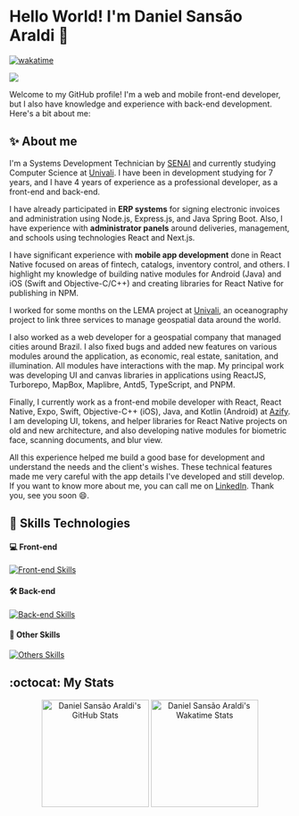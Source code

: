 # Hello World! I'm Daniel Sansão Araldi 👋

[![wakatime](https://wakatime.com/badge/user/920a7e43-2969-4212-82ff-1b375685ff58.svg)](https://wakatime.com/@920a7e43-2969-4212-82ff-1b375685ff58)

![](https://komarev.com/ghpvc/?username=DanielAraldi)

Welcome to my GitHub profile! I'm a web and mobile front-end developer, but I also have knowledge and experience with back-end development. Here's a bit about me:

## ✨ About me

I'm a Systems Development Technician by [SENAI](https://sc.senai.br/) and currently studying Computer Science at [Univali](https://www.univali.br/). I have been in development studying for 7 years, and I have 4 years of experience as a professional developer, as a front-end and back-end.

I have already participated in **ERP systems** for signing electronic invoices and administration using Node.js, Express.js, and Java Spring Boot. Also, I have experience with **administrator panels** around deliveries, management, and schools using technologies React and Next.js.

I have significant experience with **mobile app development** done in React Native focused on areas of fintech, catalogs, inventory control, and others. I highlight my knowledge of building native modules for Android (Java) and iOS (Swift and Objective-C/C++) and creating libraries for React Native for publishing in NPM.

I worked for some months on the LEMA project at [Univali](https://www.univali.br/), an oceanography project to link three services to manage geospatial data around the world.

I also worked as a web developer for a geospatial company that managed cities around Brazil. I also fixed bugs and added new features on various modules around the application, as economic, real estate, sanitation, and illumination. All modules have interactions with the map. My principal work was developing UI and canvas libraries in applications using ReactJS, Turborepo, MapBox, Maplibre, Antd5, TypeScript, and PNPM.

Finally, I currently work as a front-end mobile developer with React, React Native, Expo, Swift, Objective-C++ (iOS), Java, and Kotlin (Android) at [Azify](https://azify.com/). I am developing UI, tokens, and helper libraries for React Native projects on old and new architecture, and also developing native modules for biometric face, scanning documents, and blur view.

All this experience helped me build a good base for development and understand the needs and the client's wishes. These technical features made me very careful with the app details I've developed and still develop. If you want to know more about me, you can call me on [LinkedIn](https://www.linkedin.com/in/daniel-sansão-araldi-8b23b71b5). Thank you, see you soon 😄.

## 🚀 Skills Technologies

#### 💻 Front-end

[![Front-end Skills](https://skillicons.dev/icons?i=ts,js,react,nextjs,vite,webpack,redux,html,css,sass,tailwind,styledcomponents,less,java,kotlin,androidstudio,swift&theme=dark)](https://skillicons.dev)

#### 🛠️ Back-end

[![Back-end Skills](https://skillicons.dev/icons?i=ts,js,nodejs,bun,py,express,graphql,apollo,prisma,mongodb,postgres,sqlite,mysql,java,spring,postman&theme=dark)](https://skillicons.dev)

#### 🔭 Other Skills

[![Others Skills](https://skillicons.dev/icons?i=github,bitbucket,git,githubactions,firebase,docker,nginx,vscode,figma,xd,vitest,jest,cypress,md,c,cpp,cmake,babel,vercel,heroku,netlify,npm,pnpm,yarn,gradle,bash,powershell,discord,notion,obsidian,codepen,matlab,windows,ubuntu,linux&theme=dark)](https://skillicons.dev)

## :octocat: My Stats

<p align="center">
  <img
    height="192px"
    src="https://github-readme-stats.vercel.app/api?username=DanielAraldi&show_icons=true&theme=tokyonight&rank_icon=default&custom_title=GitHub%20Stats"
    alt="Daniel Sansão Araldi's GitHub Stats"
  />
  <img
    height="192px"
    src="https://github-readme-stats.vercel.app/api/wakatime?username=danielsaraldi&layout=compact&langs_count=10&theme=tokyonight"
    alt="Daniel Sansão Araldi's Wakatime Stats"
  />
</p>
